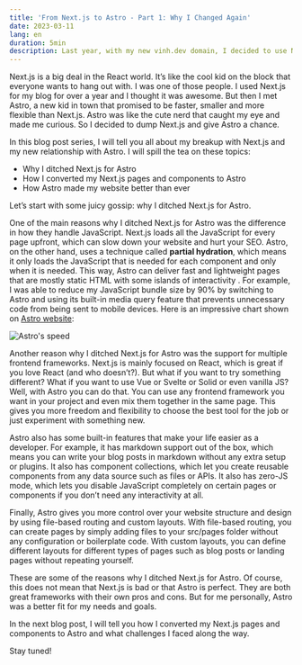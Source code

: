```yaml
---
title: 'From Next.js to Astro - Part 1: Why I Changed Again'
date: 2023-03-11
lang: en
duration: 5min
description: Last year, with my new vinh.dev domain, I decided to use Next.js to build my personal website. It was a great journey, and I had fun with it until I learned about some drawbacks with the type of my website and Next.js. But I didn’t find any substitutes that I actually liked. And then there was Astro…
---
```


Next.js is a big deal in the React world. It’s like the cool kid on the block that everyone wants to hang out with. I was one of those people. I used Next.js for my blog for over a year and I thought it was awesome. But then I met Astro, a new kid in town that promised to be faster, smaller and more flexible than Next.js. Astro was like the cute nerd that caught my eye and made me curious. So I decided to dump Next.js and give Astro a chance.

In this blog post series, I will tell you all about my breakup with Next.js and my new relationship with Astro. I will spill the tea on these topics:

- Why I ditched Next.js for Astro
- How I converted my Next.js pages and components to Astro
- How Astro made my website better than ever

Let’s start with some juicy gossip: why I ditched Next.js for Astro.

One of the main reasons why I ditched Next.js for Astro was the difference in how they handle JavaScript. Next.js loads all the JavaScript for every page upfront, which can slow down your website and hurt your SEO. Astro, on the other hand, uses a technique called **partial hydration**, which means it only loads the JavaScript that is needed for each component and only when it is needed. This way, Astro can deliver fast and lightweight pages that are mostly static HTML with some islands of interactivity . For example, I was able to reduce my JavaScript bundle size by 90% by switching to Astro and using its built-in media query feature that prevents unnecessary code from being sent to mobile devices. Here is an impressive chart shown on [Astro website](https://astro.build):

![Astro's speed](/images/2023/astro-speed.jpg)

Another reason why I ditched Next.js for Astro was the support for multiple frontend frameworks. Next.js is mainly focused on React, which is great if you love React (and who doesn’t?). But what if you want to try something different? What if you want to use Vue or Svelte or Solid or even vanilla JS? Well, with Astro you can do that. You can use any frontend framework you want in your project and even mix them together in the same page. This gives you more freedom and flexibility to choose the best tool for the job or just experiment with something new.

Astro also has some built-in features that make your life easier as a developer. For example, it has markdown support out of the box, which means you can write your blog posts in markdown without any extra setup or plugins. It also has component collections, which let you create reusable components from any data source such as files or APIs. It also has zero-JS mode, which lets you disable JavaScript completely on certain pages or components if you don’t need any interactivity at all.

Finally, Astro gives you more control over your website structure and design by using file-based routing and custom layouts. With file-based routing, you can create pages by simply adding files to your src/pages folder without any configuration or boilerplate code. With custom layouts, you can define different layouts for different types of pages such as blog posts or landing pages without repeating yourself.

These are some of the reasons why I ditched Next.js for Astro. Of course, this does not mean that Next.js is bad or that Astro is perfect. They are both great frameworks with their own pros and cons. But for me personally, Astro was a better fit for my needs and goals.

In the next blog post, I will tell you how I converted my Next.js pages and components to Astro and what challenges I faced along the way.

Stay tuned!
